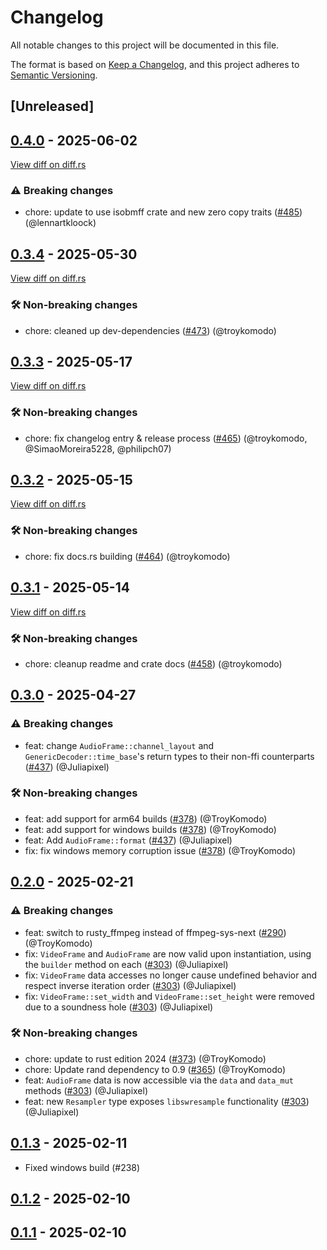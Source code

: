 # Changelog

<!--
This file is automatically generated by our release process.
DO NOT edit it directly.
If you want to add a change log entry for this package,
please create a new file in /changes.d/<pr-number>.toml
Refer to the [README.md](/changes.d/README.md) for more information.
-->

All notable changes to this project will be documented in this file.

The format is based on [Keep a Changelog](https://keepachangelog.com/en/1.0.0/),
and this project adheres to [Semantic Versioning](https://semver.org/spec/v2.0.0.html).

## [Unreleased]

## [0.4.0](https://github.com/ScuffleCloud/scuffle/releases/tag/scuffle-ffmpeg-v0.4.0) - 2025-06-02

[View diff on diff.rs](https://diff.rs/scuffle-ffmpeg/0.3.4/scuffle-ffmpeg/0.4.0/Cargo.toml)

### ⚠️ Breaking changes

- chore: update to use isobmff crate and new zero copy traits ([#485](https://github.com/scufflecloud/scuffle/pull/485)) (@lennartkloock)

## [0.3.4](https://github.com/ScuffleCloud/scuffle/releases/tag/scuffle-ffmpeg-v0.3.4) - 2025-05-30

[View diff on diff.rs](https://diff.rs/scuffle-ffmpeg/0.3.3/scuffle-ffmpeg/0.3.4/Cargo.toml)

### 🛠️ Non-breaking changes

- chore: cleaned up dev-dependencies ([#473](https://github.com/scufflecloud/scuffle/pull/473)) (@troykomodo)

## [0.3.3](https://github.com/ScuffleCloud/scuffle/releases/tag/scuffle-ffmpeg-v0.3.3) - 2025-05-17

[View diff on diff.rs](https://diff.rs/scuffle-ffmpeg/0.3.2/scuffle-ffmpeg/0.3.3/Cargo.toml)

### 🛠️ Non-breaking changes

- chore: fix changelog entry & release process ([#465](https://github.com/scufflecloud/scuffle/pull/465)) (@troykomodo, @SimaoMoreira5228, @philipch07)

## [0.3.2](https://github.com/ScuffleCloud/scuffle/releases/tag/scuffle-ffmpeg-v0.3.2) - 2025-05-15

[View diff on diff.rs](https://diff.rs/scuffle-ffmpeg/0.3.1/scuffle-ffmpeg/0.3.2/Cargo.toml)

### 🛠️ Non-breaking changes

- chore: fix docs.rs building ([#464](https://github.com/scufflecloud/scuffle/pull/464)) (@troykomodo)

## [0.3.1](https://github.com/ScuffleCloud/scuffle/releases/tag/scuffle-ffmpeg-v0.3.1) - 2025-05-14

[View diff on diff.rs](https://diff.rs/scuffle-ffmpeg/0.3.0/scuffle-ffmpeg/0.3.1/Cargo.toml)

### 🛠️ Non-breaking changes

- chore: cleanup readme and crate docs ([#458](https://github.com/scufflecloud/scuffle/pull/458)) (@troykomodo)

## [0.3.0](https://github.com/ScuffleCloud/scuffle/releases/tag/scuffle-ffmpeg-v0.3.0) - 2025-04-27

### ⚠️ Breaking changes

- feat: change `AudioFrame::channel_layout` and `GenericDecoder::time_base`'s return types to their non-ffi counterparts ([#437](https://github.com/scufflecloud/scuffle/pull/437)) (@Juliapixel)

### 🛠️ Non-breaking changes

- feat: add support for arm64 builds ([#378](https://github.com/scufflecloud/scuffle/pull/378)) (@TroyKomodo)
- feat: add support for windows builds ([#378](https://github.com/scufflecloud/scuffle/pull/378)) (@TroyKomodo)
- feat: Add `AudioFrame::format` ([#437](https://github.com/scufflecloud/scuffle/pull/437)) (@Juliapixel)
- fix: fix windows memory corruption issue ([#378](https://github.com/scufflecloud/scuffle/pull/378)) (@TroyKomodo)

## [0.2.0](https://github.com/ScuffleCloud/scuffle/releases/tag/scuffle-ffmpeg-v0.2.0) - 2025-02-21

### ⚠️ Breaking changes

- feat: switch to rusty_ffmpeg instead of ffmpeg-sys-next ([#290](https://github.com/scufflecloud/scuffle/pull/290)) (@TroyKomodo)
- fix: `VideoFrame` and `AudioFrame` are now valid upon instantiation, using the `builder` method on each ([#303](https://github.com/scufflecloud/scuffle/pull/303)) (@Juliapixel)
- fix: `VideoFrame` data accesses no longer cause undefined behavior and respect inverse iteration order ([#303](https://github.com/scufflecloud/scuffle/pull/303)) (@Juliapixel)
- fix: `VideoFrame::set_width` and `VideoFrame::set_height` were removed due to a soundness hole ([#303](https://github.com/scufflecloud/scuffle/pull/303)) (@Juliapixel)

### 🛠️ Non-breaking changes

- chore: update to rust edition 2024 ([#373](https://github.com/scufflecloud/scuffle/pull/373)) (@TroyKomodo)
- chore: Update rand dependency to 0.9 ([#365](https://github.com/scufflecloud/scuffle/pull/365)) (@TroyKomodo)
- feat: `AudioFrame` data is now accessible via the `data` and `data_mut` methods ([#303](https://github.com/scufflecloud/scuffle/pull/303)) (@Juliapixel)
- feat: new `Resampler` type exposes `libswresample` functionality ([#303](https://github.com/scufflecloud/scuffle/pull/303)) (@Juliapixel)

## [0.1.3](https://github.com/ScuffleCloud/scuffle/releases/tag/scuffle-ffmpeg-v0.1.3) - 2025-02-11

- Fixed windows build (#238)

## [0.1.2](https://github.com/ScuffleCloud/scuffle/releases/tag/scuffle-ffmpeg-v0.1.2) - 2025-02-10

## [0.1.1](https://github.com/ScuffleCloud/scuffle/releases/tag/scuffle-ffmpeg-v0.1.1) - 2025-02-10
